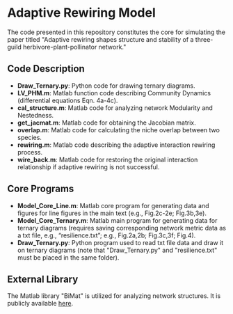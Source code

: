 # Adaptive Rewiring Model

The code presented in this repository constitutes the core for simulating the paper titled "Adaptive rewiring shapes structure and stability of a three-guild herbivore-plant-pollinator network."

## Code Description

- **Draw_Ternary.py**: Python code for drawing ternary diagrams.
- **LV_PHM.m**: Matlab function code describing Community Dynamics (differential equations Eqn. 4a-4c).
- **cal_structure.m**: Matlab code for analyzing network Modularity and Nestedness.
- **get_jacmat.m**: Matlab code for obtaining the Jacobian matrix.
- **overlap.m**: Matlab code for calculating the niche overlap between two species.
- **rewiring.m**: Matlab code describing the adaptive interaction rewiring process.
- **wire_back.m**: Matlab code for restoring the original interaction relationship if adaptive rewiring is not successful.

## Core Programs

- **Model_Core_Line.m**: Matlab core program for generating data and figures for line figures in the main text (e.g., Fig.2c-2e; Fig.3b,3e).
- **Model_Core_Ternary.m**: Matlab main program for generating data for ternary diagrams (requires saving corresponding network metric data as a txt file, e.g., “resilience.txt”; e.g., Fig.2a,2b; Fig.3c,3f; Fig.4).
- **Draw_Ternary.py**: Python program used to read txt file data and draw it on ternary diagrams (note that "Draw_Ternary.py" and "resilience.txt" must be placed in the same folder).

## External Library

The Matlab library "BiMat" is utilized for analyzing network structures. It is publicly available [here](https://bimat.github.io/).

